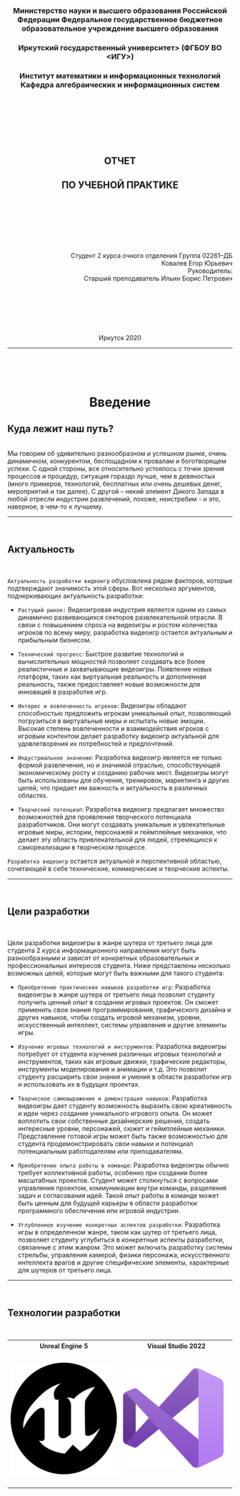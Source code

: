 

### <p align="center">Министерство науки и высшего образования Российской Федерации Федеральное государственное бюджетное образовательное учреждение высшего образования</p>
### <p align="center">Иркутский государственный университет> (ФГБОУ ВО <ИГУ>) </p>
### <p align="center">Институт математики и информационных технологий Кафедра алгебраических и информационных систем</p>
<br><br><br><br><br><br>
## <p align="center">ОТЧЕТ</p>
## <p align="center">ПО УЧЕБНОЙ ПРАКТИКЕ</p>
<br><br><br><br><br><br>
<div style="text-align: right">
    Студент 2 курса очного отделения Группа 02261–ДБ
</div>
<div style="text-align: right">
    Ковалев Егор Юрьевич
</div>
<div style="text-align: right">
    Руководитель: 
<div style="text-align: right">
    Старший преподаватель Ильин Борис Петрович
</div>
</div>
<br><br><br><br><br><br>
<p align="center">Иркутск 2020</p>

---

<br><br><br>
# <p align="center">Введение</p>

## Куда лежит наш путь?
<br>
Мы говорим об удивительно разнообразном и успешном рынке, очень динамичном, конкурентом, беспощадном к провалам и боготворящем успехи. С одной стороны, все относительно устоялось с точки зрения процессов и процедур, ситуация гораздо лучше, чем в девяностых (много примеров, технологий, бесплатных или очень дешевых денег, мероприятий и так далее). С другой – некий элемент Дикого Запада в любой отресли индустрии развлечений, похоже, неистребим - и это, наверное, в чем-то к лучшему.

---

<br>

## Актуальность
<br>

`Актуальность разработки видеоигр` обусловлена рядом факторов, которые подтверждают значимость этой сферы. Вот несколько аргументов, подчеркивающих актуальность разработки:

+ `Растущий рынок:` Видеоигровая индустрия является одним из самых динамично развивающихся секторов развлекательной отрасли. В связи с повышением спроса на видеоигры и ростом количества игроков по всему миру, разработка видеоигр остается актуальным и прибыльным бизнесом.

+ `Технический прогресс`: Быстрое развитие технологий и вычислительных мощностей позволяет создавать все более реалистичные и захватывающие видеоигры. Появление новых платформ, таких как виртуальная реальность и дополненная реальность, также предоставляет новые возможности для инноваций в разработке игр.

+ `Интерес и вовлеченность игроков`: Видеоигры обладают способностью предложить игрокам уникальный опыт, позволяющий погрузиться в виртуальные миры и испытать новые эмоции. Высокая степень вовлеченности и взаимодействия игроков с игровым контентом делает разработку видеоигр актуальной для удовлетворения их потребностей и предпочтений.

+ `Индустриальное значение`: Разработка видеоигр является не только формой развлечения, но и значимой отраслью, способствующей экономическому росту и созданию рабочих мест. Видеоигры могут быть использованы для обучения, тренировок, маркетинга и других целей, что придает им важность и актуальность в различных областях.

+ `Творческий потенциал`: Разработка видеоигр предлагает множество возможностей для проявления творческого потенциала разработчиков. Они могут создавать уникальные и увлекательные игровые миры, истории, персонажей и геймплейные механики, что делает эту область привлекательной для людей, стремящихся к самореализации в творческом процессе.

`Разработка видеоигр` остается актуальной и перспективной областью, сочетающей в себе технические, коммерческие и творческие аспекты.

---

<br>

## Цели разработки
<br>

Цели разработки видеоигры в жанре шутера от третьего лица для студента 2 курса информационного направления могут быть разнообразными и зависят от конкретных образовательных и профессиональных интересов студента. Ниже представлены несколько возможных целей, которые могут быть важными для такого студента:

+ `Приобретение практических навыков разработки игр`: Разработка видеоигры в жанре шутера от третьего лица позволит студенту получить ценный опыт в создании игровых проектов. Он сможет применить свои знания программирования, графического дизайна и других навыков, чтобы создать игровой механизм, уровни, искусственный интеллект, системы управления и другие элементы игры.

+ `Изучение игровых технологий и инструментов`: Разработка видеоигры потребует от студента изучения различных игровых технологий и инструментов, таких как игровые движки, графические редакторы, инструменты моделирования и анимации и т.д. Это позволит студенту расширить свои знания и умения в области разработки игр и использовать их в будущих проектах.

+ `Творческое самовыражение и демонстрация навыков`: Разработка видеоигры дает студенту возможность выразить свою креативность и идеи через создание уникального игрового опыта. Он может воплотить свои собственные дизайнерские решения, создать интересные уровни, персонажей, сюжет и геймплейные механики. Представление готовой игры может быть также возможностью для студента продемонстрировать свои навыки и потенциал потенциальным работодателям или преподавателям.

+ `Приобретение опыта работы в команде`: Разработка видеоигры обычно требует коллективной работы, особенно при создании более масштабных проектов. Студент может столкнуться с вопросами управления проектом, коммуникации внутри команды, разделения задач и согласования идей. Такой опыт работы в команде может быть ценным для будущей карьеры в области разработки программного обеспечения или игровой индустрии.

+ `Углубленное изучение конкретных аспектов разработки`: Разработка игры в определенном жанре, таком как шутер от третьего лица, позволяет студенту углубиться в конкретные аспекты разработки, связанные с этим жанром. Это может включать разработку системы стрельбы, управления камерой, физики персонажа, искусственного интеллекта врагов и другие специфические элементы, характерные для шутеров от третьего лица.



---
<br>

## Технологии разработки
<br>
<table align="center" >
  <tr>
    <th align="center">Unreal Engine 5</th>
    <th align="center">Visual Studio 2022</th>
  </tr>
  <tr>
    <td align="center" width="300" height ="300">
      <img src="UE_Logo_Black.svg" alt="SVG Image" width="250" height ="250">
    <!--
      <pre>
        <code>
          <svg width="300" height ="300" id="Layer_1" data-name="Layer 1" xmlns="http://www.w3.org/2000/svg" xmlns:xlink="http://www.w3.org/1999/xlink" viewBox="0 0 1910.99 1926.76"><defs><style>.cls-1{fill:none;clip-rule:evenodd;}.cls-2{clip-path:url(#clip-path);}.cls-3{fill:#2e2e2c;}.cls-4{clip-path:url(#clip-path-2);}</style><clipPath id="clip-path" transform="translate(-542.23 -142.76)"><path class="cls-1" d="M1863.82,1368s13.62,20.4,47.64,20.4c38.53,0,103.12-24.94,206.29-134.88,0,0-110,250.48-336.65,385.35l-124.69-105.38-3.39-2.27-136,145.06S1208.71,1649,1079.49,1462c0,0,20.4,8,41.93,8,26.08,1.12,54.41-9.08,54.41-52.15V976.94c0-22.67-15.86-47.61-49.87-47.61-30.6,1.14-74.82,21.54-134.88,82.75-125.81,130.34-176.81,255-176.81,255S778,1088,967.28,870.4s332.09-296.95,485.12-337.75c0,0-121.28,71.39-121.28,178,0,31.73,4.53,52.13,11.34,66.85,9.06,18.15,22.67,24.94,35.14,24.94,10.19,0,20.4-4.54,28.33-10.19v579.17a102.73,102.73,0,0,0,11.33,20.4c12.47,15.86,34,35.14,70.28,35.14,60.06,0,138.27-69.15,138.27-69.15V888.53c0-47.61-35.14-105.4-71.4-124.66,0,0,77.06-4.54,114.5,24.92,0,0,126.93-153,360.41-199.47,0,0-124.67,148.47-164.35,222.14-6.81,1.13-7.93,139.41-6.81,278.83C1859.31,1224,1861.58,1358.9,1863.82,1368Z"/></clipPath><clipPath id="clip-path-2" transform="translate(-542.23 -142.76)"><path class="cls-1" d="M2135.86,464.64c-170-172.28-396.7-266.34-637-266.34-241.43,0-467,94.06-637,266.34S597.77,864.73,597.77,1107.28s94.07,471.5,264.09,642.63c170,172.27,396.72,266.37,637,266.37s467-95.22,637-266.37c170-172.28,264.13-400.08,264.13-642.63S2305.89,635.78,2135.86,464.64Zm-1580,641.51c0-524.77,421.66-949.79,943-949.79,520.25,0,941.92,425,940.77,949.79,0,524.78-421.64,949.78-941.9,949.78S555.82,1630.93,555.82,1106.15Z"/></clipPath></defs><g class="cls-2"><rect class="cls-3" x="255.02" y="376.28" width="1332.94" height="1171.94"/></g><g class="cls-4"><rect class="cls-3" width="1910.99" height="1926.76"/></g></svg>
        </code>
      </pre>
      -->
    </td>
    <td width="300" height ="300">
      <img src="Visual_Studio_Icon_2019.svg" alt="SVG Image" width="225" height ="225">
    <!--
      <pre>
        <code>
          <svg width="250" height ="300"  xmlns="http://www.w3.org/2000/svg" xmlns:xlink="http://www.w3.org/1999/xlink" viewBox="0 0 96 95.51"><defs><style>.a{fill:#fff;}.a,.h{fill-rule:evenodd;}.b{mask:url(#a);}.c{fill:#52218a;}.d{fill:#6c33af;}.e{fill:#854cc7;}.f{fill:#b179f1;}.g{opacity:0.25;}.h{fill:url(#b);}</style><mask id="a" x="0" y="0" width="96" height="95.51" maskUnits="userSpaceOnUse"><g transform="translate(0 -0.25)"><path class="a" d="M68.89,95.6a6,6,0,0,0,3.93-.44L92.6,85.65A6,6,0,0,0,96,80.24V15.76a6,6,0,0,0-3.4-5.41L72.82.84A6,6,0,0,0,68.34.55,6,6,0,0,0,66,2L34.12,37.26,15.5,22l-1.63-1.4a4,4,0,0,0-3.61-.83,2.55,2.55,0,0,0-.53.18L2.46,23A4,4,0,0,0,0,26.37c0,.1,0,.2,0,.3V69.33c0,.1,0,.2,0,.3A4,4,0,0,0,2.46,73l7.27,3a2.55,2.55,0,0,0,.53.18,4,4,0,0,0,3.61-.83L15.5,74,34.12,58.74,66,94A6,6,0,0,0,68.89,95.6ZM72,27.68,47.21,48,72,68.32ZM12,34.27,24.41,48,12,61.73Z"></path></g></mask><linearGradient id="b" x1="48" y1="97.75" x2="48" y2="2.25" gradientTransform="matrix(1, 0, 0, -1, 0, 98)" gradientUnits="userSpaceOnUse"><stop offset="0" stop-color="#fff"></stop><stop offset="1" stop-color="#fff" stop-opacity="0"></stop></linearGradient></defs><title>BrandVisualStudioWin2019</title><g class="b"><path class="c" d="M13.87,75.4a4,4,0,0,1-4.14.65L2.46,73A4,4,0,0,1,0,69.33V26.67A4,4,0,0,1,2.46,23l7.27-3a4,4,0,0,1,4.14.65L15.5,22A2.21,2.21,0,0,0,12,23.8V72.2A2.21,2.21,0,0,0,15.5,74Z" transform="translate(0 -0.25)"></path><path class="d" d="M2.46,73A4,4,0,0,1,0,69.33V69a2.31,2.31,0,0,0,4,1.55L66,2A6,6,0,0,1,72.82.84L92.6,10.36A6,6,0,0,1,96,15.77V16a3.79,3.79,0,0,0-6.19-2.93L15.5,74l-1.63,1.4a4,4,0,0,1-4.14.65Z" transform="translate(0 -0.25)"></path><path class="e" d="M2.46,23A4,4,0,0,0,0,26.67V27a2.31,2.31,0,0,1,4-1.55L66,94a6,6,0,0,0,6.82,1.16L92.6,85.64A6,6,0,0,0,96,80.23V80a3.79,3.79,0,0,1-6.19,2.93L15.5,22l-1.63-1.4A4,4,0,0,0,9.73,20Z" transform="translate(0 -0.25)"></path><path class="f" d="M72.82,95.16A6,6,0,0,1,66,94a3.52,3.52,0,0,0,6-2.49v-87A3.52,3.52,0,0,0,66,2,6,6,0,0,1,72.82.84L92.6,10.35A6,6,0,0,1,96,15.76V80.24a6,6,0,0,1-3.4,5.41Z" transform="translate(0 -0.25)"></path><g class="g"><path class="h" d="M68.89,95.6a6,6,0,0,0,3.93-.44L92.6,85.65A6,6,0,0,0,96,80.24V15.76a6,6,0,0,0-3.4-5.41L72.82.84A6,6,0,0,0,68.34.55,6,6,0,0,0,66,2L34.12,37.26,15.5,22l-1.63-1.4a4,4,0,0,0-3.61-.83,2.55,2.55,0,0,0-.53.18L2.46,23A4,4,0,0,0,0,26.37c0,.1,0,.2,0,.3V69.33c0,.1,0,.2,0,.3A4,4,0,0,0,2.46,73l7.27,3a2.55,2.55,0,0,0,.53.18,4,4,0,0,0,3.61-.83L15.5,74,34.12,58.74,66,94A6,6,0,0,0,68.89,95.6ZM72,27.68,47.21,48,72,68.32ZM12,34.27,24.41,48,12,61.73Z" transform="translate(0 -0.25)"></path></g></g></svg> 
        </code>
      </pre>
      -->
    </td>
  </tr>
</table>

